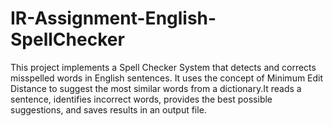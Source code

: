 # IR-Assignment-English-SpellChecker
This project implements a Spell Checker System that detects and corrects misspelled words in English sentences. It uses the concept of Minimum Edit Distance to suggest the most similar words from a dictionary.It reads a sentence, identifies incorrect words, provides the best possible suggestions, and saves results in an output file.
